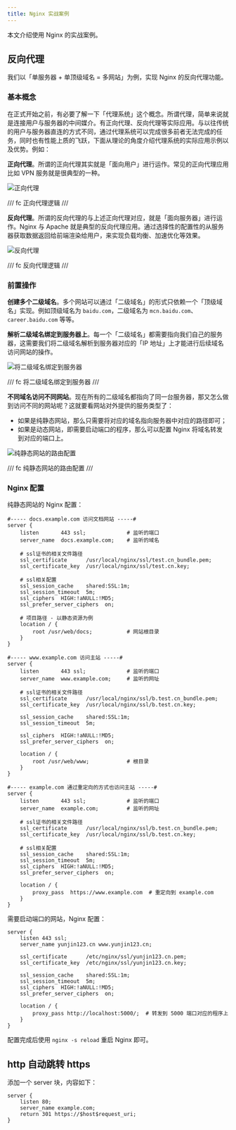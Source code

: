 ```yaml
---
title: Nginx 实战案例
---
```


本文介绍使用 Nginx 的实战案例。

## 反向代理

我们以「单服务器 + 单顶级域名 = 多网站」为例，实现 Nginx 的反向代理功能。

### 基本概念

在正式开始之前，有必要了解一下「代理系统」这个概念。所谓代理，简单来说就是连接用户与服务器的中间媒介。有正向代理、反向代理等实际应用。与以往传统的用户与服务器直连的方式不同，通过代理系统可以完成很多前者无法完成的任务，同时也有性能上质的飞跃，下面从理论的角度介绍代理系统的实际应用示例以及优势。例如：

**正向代理**。所谓的正向代理其实就是「面向用户」进行运作。常见的正向代理应用比如 VPN 服务就是很典型的一种。

![正向代理](https://cdn.dwj601.cn/images/202403300120927.png)

/// fc
正向代理逻辑
///

**反向代理**。所谓的反向代理的与上述正向代理对应，就是「面向服务器」进行运作。Nginx 与 Apache 就是典型的反向代理应用。通过选择性的配置性的从服务器获取数据返回给前端渲染给用户，来实现负载均衡、加速优化等效果。

![反向代理](https://cdn.dwj601.cn/images/202403300120846.png)

/// fc
反向代理逻辑
///

### 前置操作

**创建多个二级域名**。多个网站可以通过「二级域名」的形式只依赖一个「顶级域名」实现。例如顶级域名为 `baidu.com`，二级域名为 `mcn.baidu.com`、`career.baidu.com` 等等。

**解析二级域名绑定到服务器上**。每一个「二级域名」都需要指向我们自己的服务器，这需要我们将二级域名解析到服务器对应的「IP 地址」上才能进行后续域名访问网站的操作。

![将二级域名绑定到服务器](https://cdn.dwj601.cn/images/202401260126611.png)

/// fc
将二级域名绑定到服务器
///

**不同域名访问不同网站**。现在所有的二级域名都指向了同一台服务器，那又怎么做到访问不同的网站呢？这就要看网站对外提供的服务类型了：

- 如果是纯静态网站，那么只需要将对应的域名指向服务器中对应的路径即可；
- 如果是动态网站，即需要启动端口的程序，那么可以配置 Nginx 将域名转发到对应的端口上。

![纯静态网站的路由配置](https://cdn.dwj601.cn/images/202401260126612.png)

/// fc
纯静态网站的路由配置
///

### Nginx 配置

纯静态网站的 Nginx 配置：

```nginx
#----- docs.example.com 访问文档网站 -----#
server {
    listen       443 ssl;             # 监听的端口
    server_name  docs.example.com;    # 监听的域名

    # ssl证书的相关文件路径
    ssl_certificate      /usr/local/nginx/ssl/test.cn_bundle.pem;
    ssl_certificate_key  /usr/local/nginx/ssl/test.cn.key;

    # ssl相关配置
    ssl_session_cache    shared:SSL:1m;
    ssl_session_timeout  5m;
    ssl_ciphers  HIGH:!aNULL:!MD5;
    ssl_prefer_server_ciphers  on;

    # 项目路径 - 以静态资源为例
    location / {
        root /usr/web/docs;           # 网站根目录
    }
}

#----- www.example.com 访问主站 -----#
server {
    listen       443 ssl;             # 监听的端口
    server_name  www.example.com;     # 监听的网址

    # ssl证书的相关文件路径
    ssl_certificate      /usr/local/nginx/ssl/b.test.cn_bundle.pem;
    ssl_certificate_key  /usr/local/nginx/ssl/b.test.cn.key;

    ssl_session_cache    shared:SSL:1m;
    ssl_session_timeout  5m;

    ssl_ciphers  HIGH:!aNULL:!MD5;
    ssl_prefer_server_ciphers  on;

    location / {
        root /usr/web/www;            # 根目录
    }
}

#----- example.com 通过重定向的方式也访问主站 -----#
server {
    listen       443 ssl;             # 监听的端口
    server_name  example.com;         # 监听的网址

    # ssl证书的相关文件路径
    ssl_certificate      /usr/local/nginx/ssl/b.test.cn_bundle.pem;
    ssl_certificate_key  /usr/local/nginx/ssl/b.test.cn.key;

    # ssl相关配置
    ssl_session_cache    shared:SSL:1m;
    ssl_session_timeout  5m;
    ssl_ciphers  HIGH:!aNULL:!MD5;
    ssl_prefer_server_ciphers  on;

    location / {
        proxy_pass  https://www.example.com  # 重定向到 example.com
    }
}
```

需要启动端口的网站，Nginx 配置：

```nginx
server {
    listen 443 ssl;
    server_name yunjin123.cn www.yunjin123.cn;
    
    ssl_certificate      /etc/nginx/ssl/yunjin123.cn.pem;
    ssl_certificate_key  /etc/nginx/ssl/yunjin123.cn.key;

    ssl_session_cache    shared:SSL:1m;
    ssl_session_timeout  5m;
    ssl_ciphers  HIGH:!aNULL:!MD5;
    ssl_prefer_server_ciphers  on;
    
    location / {
        proxy_pass http://localhost:5000/;  # 转发到 5000 端口对应的程序上
    }
}
```

配置完成后使用 `nginx -s reload` 重启 Nginx 即可。

## http 自动跳转 https

添加一个 server 块，内容如下：

```nginx
server {
    listen 80;
    server_name example.com;
    return 301 https://$host$request_uri;
}
```
